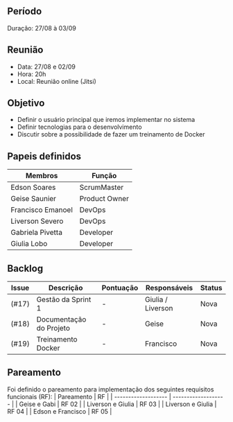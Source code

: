 ## Período
Duração: 27/08 à 03/09


## Reunião
* Data: 27/08 e 02/09
* Hora: 20h
* Local: Reunião online (Jitsi)



## Objetivo
* Definir o usuário principal que iremos implementar no sistema
* Definir tecnologias para o desenvolvimento
* Discutir sobre a possibilidade de fazer um treinamento de Docker


## Papeis definidos
| Membros  |  Função  |
| ------------------- | ------------------- |
|  Edson Soares |  ScrumMaster |
|  Geise Saunier |  Product Owner |
|  Francisco Emanoel |  DevOps |
|  Liverson Severo |  DevOps |
|  Gabriela Pivetta |  Developer |
|  Giulia Lobo |  Developer |


## Backlog
| Issue | Descrição | Pontuação | Responsáveis | Status |
| ------------------- | ------------------- | ------------------- | ------------------- | ------------------- |
|  (#17) |  Gestão da Sprint 1 |  - | Giulia / Liverson  | Nova  |
| (#18)  |  Documentação do Projeto | -  | Geise  |  Nova |
| (#19)  | Treinamento Docker  |  - | Francisco  | Nova  |


## Pareamento
Foi definido o pareamento para implementação dos seguintes requisitos funcionais (RF):
| Pareamento | RF |
| ------------------- | ------------------- |
|  Geise e Gabi |  RF 02 |
|  Liverson e Giulia |  RF 03 |
|  Liverson e Giulia |  RF 04 |
|  Edson e Francisco |  RF 05 |
